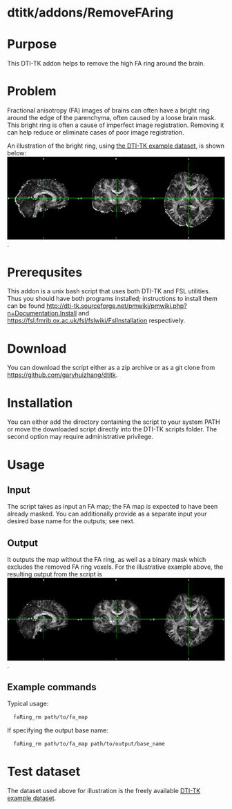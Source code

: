 # dtitk/addons/RemoveFAring

# Purpose

This DTI-TK addon helps to remove the high FA ring around the brain.

# Problem

Fractional anisotropy (FA) images of brains can often have a bright ring around the edge of the parenchyma, often caused by a loose brain mask. This bright ring is often a cause of imperfect image registration. Removing it can help reduce or eliminate cases of poor image registration.

An illustration of the bright ring, using [the DTI-TK example dataset](http://www.nitrc.org/frs/download.php/1237/DTITK_Sample_Data.zip), is shown below: ![FA map with a bright ring](demo/high_fa_ring.png).

# Prerequsites

This addon is a unix bash script that uses both DTI-TK and FSL utilities. Thus you should have both programs installed; instructions to install them can be found http://dti-tk.sourceforge.net/pmwiki/pmwiki.php?n=Documentation.Install and https://fsl.fmrib.ox.ac.uk/fsl/fslwiki/FslInstallation respectively.

# Download

You can download the script either as a zip archive or as a git clone from https://github.com/garyhuizhang/dtitk.

# Installation

You can either add the directory containing the script to your system PATH or move the downloaded script directly into the DTI-TK scripts folder. The second option may require administrative privilege.

# Usage

## Input

The script takes as input an FA map; the FA map is expected to have been already masked. You can additionally provide as a separate input your desired base name for the outputs; see next.

## Output

It outputs the map without the FA ring, as well as a binary mask which excludes the removed FA ring voxels. For the illustrative example above, the resulting output from the script is ![FA map without a bright ring](demo/high_fa_ring_removed.png).

## Example commands

Typical usage:

```bash
  faRing_rm path/to/fa_map
```

If specifying the output base name:

```bash
  faRing_rm path/to/fa_map path/to/output/base_name
```

# Test dataset

The dataset used above for illustration is the freely available [DTI-TK example dataset]( https://www.nitrc.org/frs/download.php/1237/DTITK_Sample_Data.zip).
